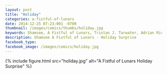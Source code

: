```yaml
---
layout: post
title: "Holiday"
categories: a-fistful-of-lunars
date: 2014-12-25 07:23:001 -0700
thumbnail: /images/comics/thumbs/holiday.jpg
keywords: Shamsee, A Fistful of Lunars, Tristan J. Tarwater, Adrian Ricker
description: Shamsee A Fistful of Lunars - Holiday Surprise
facebook_type: 
facebook_image: /images/comics/holiday.jpg
---
```

{% include figure.html src="holiday.jpg" alt="A Fistful of Lunars Holiday Surprise" %}